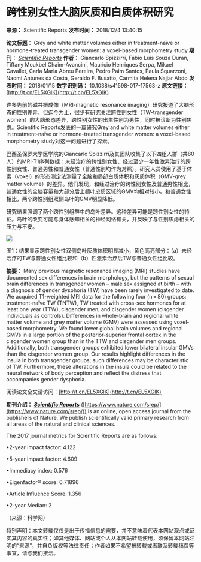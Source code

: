 # 跨性别女性大脑灰质和白质体积研究

**来源：** Scientific Reports
**发布时间：** 2018/12/4 13:40:15

**论文标题：** Grey and white matter volumes either in treatment-naïve or hormone-treated transgender women: a voxel-based morphometry study
**期刊：** *[Scientific Reports](https://www.nature.com/srep/)*
**作者：** Giancarlo Spizzirri, Fábio Luis Souza Duran, Tiffany Moukbel Chaim-Avancini, Mauricio Henriques Serpa, Mikael Cavallet, Carla Maria Abreu Pereira, Pedro Paim Santos, Paula Squarzoni, Naomi Antunes da Costa, Geraldo F. Busatto, Carmita Helena Najjar Abdo
**发表时间：** 2018/01/15
**数字识别码：** 10.1038/s41598-017-17563-z
**原文链接：** [http://t.cn/EL5XGlK](http://t.cn/EL5XGlK)

许多先前的磁共振成像（MRI-magnetic resonance imaging）研究报道了大脑形态的性别差异，但迄今为止，很少有研究关注跨性别女性（TW-transgender women）的大脑形态差异，跨性别女性的出生性别为男性，同时被诊断为性别焦虑。Scientific Reports发表的一篇研究Grey and white matter volumes either in treatment-naïve or hormone-treated transgender women: a voxel-based morphometry study对这一问题进行了探索。

巴西圣保罗大学医学院的Giancarlo Spizzirri及其团队收集了以下四组人群（共80人）的MRI-T1序列数据：未经治疗的跨性别女性、经过至少一年性激素治疗的跨性别女性、普通男性和普通女性（普通性别均作为对照）。研究人员使用了基于体素（voxel）的形态测定法测量了全脑和局部白质体积和灰质体积（GMV-grey matter volume）的差异。他们发现，和经过治疗的跨性别女性及普通男性相比，普通女性的全脑容量和大部分后上额叶皮质区域的GMV均相对较小。和普通女性相比，两个跨性别组双侧岛叶的GMV明显降低。

研究结果强调了两个跨性别组群中的岛叶差异。这种差异可能是跨性别女性的特征。岛叶的改变可能与身体感知相关的神经网络有关，并反映了与性别焦虑相关的压力与不安。

![](/upload/paper/images/2018/12/2018123153669620.JPG)

图1：结果显示跨性别女性双侧岛叶灰质体积明显减小，黄色高亮部分：（a）未经治疗的TW与普通女性组比较和（b）性激素治疗后TW与普通女性组比较。

**摘要：** Many previous magnetic resonance imaging (MRI) studies have documented sex differences in brain morphology, but the patterns of sexual brain differences in transgender women – male sex assigned at birth – with a diagnosis of gender dysphoria (TW) have been rarely investigated to date. We acquired T1-weighted MRI data for the following four (n = 80) groups: treatment-naïve TW (TNTW), TW treated with cross-sex hormones for at least one year (TTW), cisgender men, and cisgender women (cisgender individuals as controls). Differences in whole-brain and regional white matter volume and grey matter volume (GMV) were assessed using voxel-based morphometry. We found lower global brain volumes and regional GMVs in a large portion of the posterior-superior frontal cortex in the cisgender women group than in the TTW and cisgender men groups. Additionally, both transgender groups exhibited lower bilateral insular GMVs than the cisgender women group. Our results highlight differences in the insula in both transgender groups; such differences may be characteristic of TW. Furthermore, these alterations in the insula could be related to the neural network of body perception and reflect the distress that accompanies gender dysphoria.

阅读论文全文请访问：[http://t.cn/EL5XGlK](http://t.cn/EL5XGlK)

**期刊介绍：** _**[Scientific Reports](https://www.nature.com/srep/)**_ ([https://www.nature.com/srep/](https://www.nature.com/srep/)) is an online, open access journal from the publishers of Nature. We publish scientifically valid primary research from all areas of the natural and clinical sciences.

The 2017 journal metrics for Scientific Reports are as follows:

•2-year impact factor: 4.122

•5-year impact factor: 4.609

•Immediacy index: 0.576

•Eigenfactor® score: 0.71896

•Article Influence Score: 1.356

•2-year Median: 2

（来源：科学网）

特别声明：本文转载仅仅是出于传播信息的需要，并不意味着代表本网站观点或证实其内容的真实性；如其他媒体、网站或个人从本网站转载使用，须保留本网站注明的“来源”，并自负版权等法律责任；作者如果不希望被转载或者联系转载稿费等事宜，请与我们接洽。
